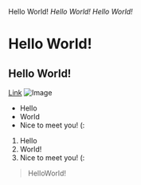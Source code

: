 Hello World!
*Hello World!*
_Hello World!_
# Hello World!
## Hello World!
[Link](https://ucsd.edu/)
![Image](https://www.seekpng.com/png/full/65-655099_bulldog-png-transparent-images-english-bulldog-puppy-png.png)
* Hello
* World
* Nice to meet you! (:
1. Hello
2. World!
3. Nice to meet you! (:
> HelloWorld!
